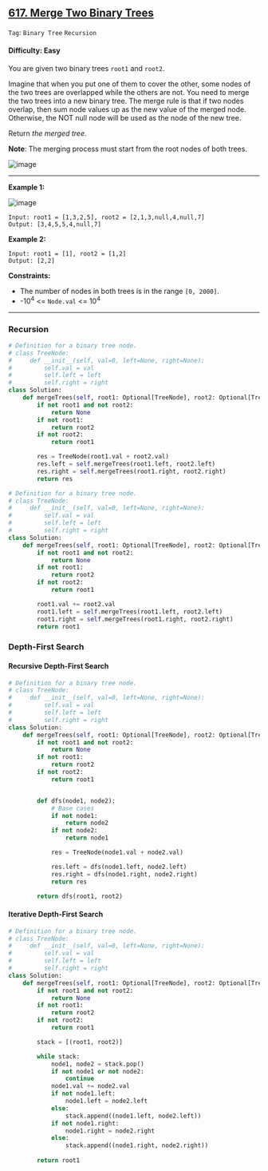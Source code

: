 ## [617. Merge Two Binary Trees](https://leetcode.com/problems/merge-two-binary-trees)

```Tag```: ```Binary Tree``` ```Recursion```

#### Difficulty: Easy

You are given two binary trees ```root1``` and ```root2```.

Imagine that when you put one of them to cover the other, some nodes of the two trees are overlapped while the others are not. You need to merge the two trees into a new binary tree. The merge rule is that if two nodes overlap, then sum node values up as the new value of the merged node. Otherwise, the NOT null node will be used as the node of the new tree.

Return _the merged tree_.

__Note__: The merging process must start from the root nodes of both trees.

![image](https://user-images.githubusercontent.com/35042430/233476369-6fbbed1a-6969-455f-96c2-b7638e16f5a2.png)

---

__Example 1:__

![image](https://assets.leetcode.com/uploads/2021/02/05/merge.jpg)
```
Input: root1 = [1,3,2,5], root2 = [2,1,3,null,4,null,7]
Output: [3,4,5,5,4,null,7]
```

__Example 2:__
```
Input: root1 = [1], root2 = [1,2]
Output: [2,2]
``` 

__Constraints:__

- The number of nodes in both trees is in the range ```[0, 2000]```.
- -10<sup>4</sup> <= ```Node.val``` <= 10<sup>4</sup>

---

### Recursion

```Python
# Definition for a binary tree node.
# class TreeNode:
#     def __init__(self, val=0, left=None, right=None):
#         self.val = val
#         self.left = left
#         self.right = right
class Solution:
    def mergeTrees(self, root1: Optional[TreeNode], root2: Optional[TreeNode]) -> Optional[TreeNode]:
        if not root1 and not root2:
            return None
        if not root1:
            return root2
        if not root2:
            return root1

        res = TreeNode(root1.val + root2.val)
        res.left = self.mergeTrees(root1.left, root2.left)
        res.right = self.mergeTrees(root1.right, root2.right)
        return res
```

```Python
# Definition for a binary tree node.
# class TreeNode:
#     def __init__(self, val=0, left=None, right=None):
#         self.val = val
#         self.left = left
#         self.right = right
class Solution:
    def mergeTrees(self, root1: Optional[TreeNode], root2: Optional[TreeNode]) -> Optional[TreeNode]:
        if not root1 and not root2:
            return None
        if not root1:
            return root2
        if not root2:
            return root1

        root1.val += root2.val
        root1.left = self.mergeTrees(root1.left, root2.left)
        root1.right = self.mergeTrees(root1.right, root2.right)
        return root1
```

### Depth-First Search

#### Recursive Depth-First Search

```Python
# Definition for a binary tree node.
# class TreeNode:
#     def __init__(self, val=0, left=None, right=None):
#         self.val = val
#         self.left = left
#         self.right = right
class Solution:
    def mergeTrees(self, root1: Optional[TreeNode], root2: Optional[TreeNode]) -> Optional[TreeNode]:
        if not root1 and not root2:
            return None
        if not root1:
            return root2
        if not root2:
            return root1


        def dfs(node1, node2):
            # Base cases
            if not node1:
                return node2
            if not node2:
                return node1

            res = TreeNode(node1.val + node2.val)

            res.left = dfs(node1.left, node2.left)
            res.right = dfs(node1.right, node2.right)
            return res

        return dfs(root1, root2)
```

#### Iterative Depth-First Search

```Python
# Definition for a binary tree node.
# class TreeNode:
#     def __init__(self, val=0, left=None, right=None):
#         self.val = val
#         self.left = left
#         self.right = right
class Solution:
    def mergeTrees(self, root1: Optional[TreeNode], root2: Optional[TreeNode]) -> Optional[TreeNode]:
        if not root1 and not root2:
            return None
        if not root1:
            return root2
        if not root2:
            return root1

        stack = [(root1, root2)]

        while stack:
            node1, node2 = stack.pop()
            if not node1 or not node2:
                continue
            node1.val += node2.val
            if not node1.left:
                node1.left = node2.left
            else:
                stack.append((node1.left, node2.left))
            if not node1.right:
                node1.right = node2.right
            else:
                stack.append((node1.right, node2.right))
                
        return root1
```

